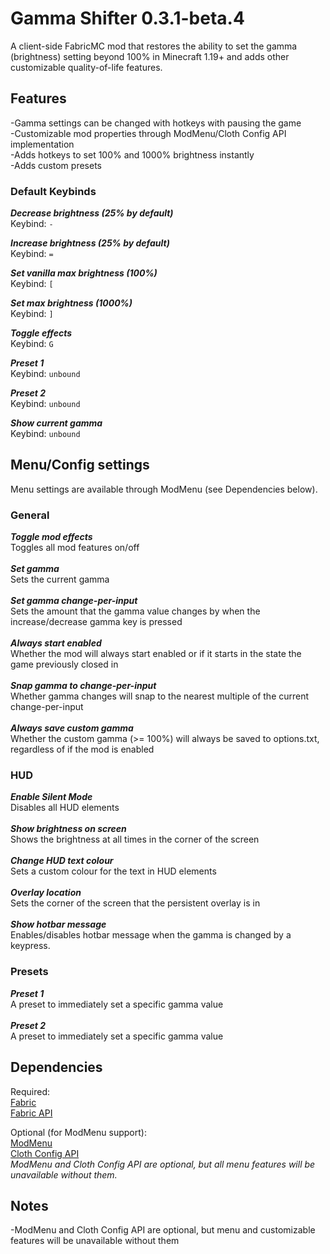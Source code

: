 # Gamma Shifter 0.3.1-beta.4
A client-side FabricMC mod that restores the ability to set the gamma (brightness) setting beyond 100% in Minecraft 1.19+ and adds other customizable quality-of-life features.

## Features
-Gamma settings can be changed with hotkeys with pausing the game<br>
-Customizable mod properties through ModMenu/Cloth Config API implementation <br>
-Adds hotkeys to set 100% and 1000% brightness instantly <br>
-Adds custom presets <br>

### Default Keybinds

***Decrease brightness (25% by default)***<br>
Keybind: `-` <br>

***Increase brightness (25% by default)***<br>
Keybind: `=`<br>

***Set vanilla max brightness (100%)***<br>
Keybind: `[` <br>

***Set max brightness (1000%)***<br>
Keybind: `]` <br>

***Toggle effects***<br>
Keybind: `G` <br>

***Preset 1***<br>
Keybind: `unbound`<br>

***Preset 2***<br>
Keybind: `unbound`<br>

***Show current gamma***<br>
Keybind: `unbound`<br>

## Menu/Config settings
Menu settings are available through ModMenu (see Dependencies below).<br>

### General
***Toggle mod effects*** <br>
Toggles all mod features on/off<br><br>
***Set gamma*** <br>
Sets the current gamma<br><br>
***Set gamma change-per-input*** <br>
Sets the amount that the gamma value changes by when the increase/decrease gamma key is pressed<br><br>
***Always start enabled*** <br>
Whether the mod will always start enabled or if it starts in the state the game previously closed in<br><br>
***Snap gamma to change-per-input*** <br>
Whether gamma changes will snap to the nearest multiple of the current change-per-input<br><br>
***Always save custom gamma*** <br>
Whether the custom gamma (>= 100%) will always be saved to options.txt, regardless of if the mod is enabled<br>

### HUD
***Enable Silent Mode***<br>
Disables all HUD elements<br><br>
***Show brightness on screen***<br>
Shows the brightness at all times in the corner of the screen<br><br>
***Change HUD text colour***<br>
Sets a custom colour for the text in HUD elements<br><br>
***Overlay location***<br>
Sets the corner of the screen that the persistent overlay is in<br><br>
***Show hotbar message***<br>
Enables/disables hotbar message when the gamma is changed by a keypress. <br>

### Presets
***Preset 1*** <br>
A preset to immediately set a specific gamma value<br><br>
***Preset 2*** <br>
A preset to immediately set a specific gamma value<br>

## Dependencies
Required: <br>
[Fabric](https://fabricmc.net/) <br>
[Fabric API](https://modrinth.com/mod/fabric-api) <br>

Optional (for ModMenu support): <br>
[ModMenu](https://modrinth.com/mod/modmenu) <br>
[Cloth Config API](https://modrinth.com/mod/cloth-config) <br>
*ModMenu and Cloth Config API are optional, but all menu features will be unavailable without them.*


## Notes
-ModMenu and Cloth Config API are optional, but menu and customizable features will be unavailable without them